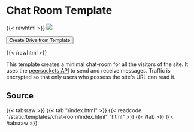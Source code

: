 # Chat Room Template

{{< rawhtml >}}
<img class="template-thumb" src="/templates/chat-room.png">

<button class="create-drive">Create Drive from Template</button>

<script>
  const TEMPLATE_ROOT = '/templates/chat-room'
  window.TEMPLATE_FILES = [
    '/index.html'
  ]
</script>
<script src="/templates/index.js"></script>
{{< /rawhtml >}}

This template creates a minimal chat-room for all the visitors of the site. It uses the [peersockets API](https://beaker-browser.gitbook.io/docs/apis/beaker.peersockets) to send and receive messages. Traffic is encrypted so that only users who possess the site's URL can read it.

## Source

{{< tabsraw >}}
{{< tab "/index.html" >}}
{{< readcode "/static/templates/chat-room/index.html" "html" >}}
{{< /tab >}}
{{< /tabsraw >}}